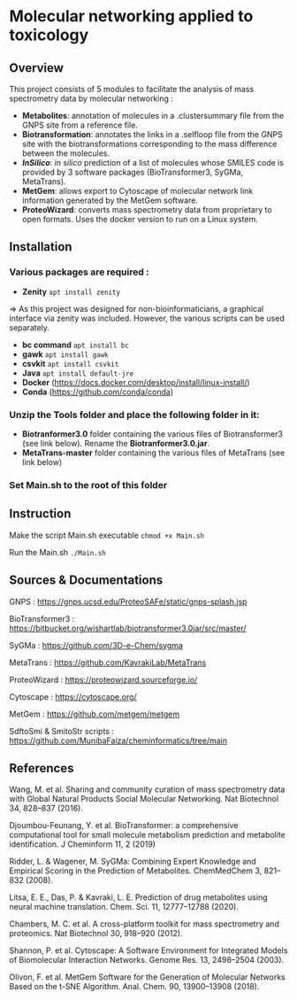 # Molecular networking applied to toxicology

## Overview

This project consists of 5 modules to facilitate the analysis of mass spectrometry data by molecular networking :
- **Metabolites**: annotation of molecules in a .clustersummary file from the GNPS site from a reference file.
- **Biotransformation**: annotates the links in a .selfloop file from the GNPS site with the biotransformations corresponding to the mass difference between the molecules.
- ***InSilico***: *in silico* prediction of a list of molecules whose SMILES code is provided by 3 software packages (BioTransformer3, SyGMa, MetaTrans).
- **MetGem**: allows export to Cytoscape of molecular network link information generated by the MetGem software.
- **ProteoWizard**: converts mass spectrometry data from proprietary to open formats. Uses the docker version to run on a Linux system.

## Installation

### Various packages are required :
- **Zenity** `apt install zenity`

=> As this project was designed for non-bioinformaticians, a graphical interface via zenity was included. However, the various scripts can be used separately.

- **bc command** `apt install bc`
- **gawk** `apt install gawk`
- **csvkit** `apt install csvkit`
- **Java** `apt install default-jre`
- **Docker** (https://docs.docker.com/desktop/install/linux-install/)
- **Conda** (https://github.com/conda/conda)

### Unzip the **Tools** folder and place the following folder in it: 
- **Biotranformer3.0** folder containing the various files of Biotransformer3 (see link below). Rename the **Biotranformer3.0.jar**.
- **MetaTrans-master** folder containing the various files of MetaTrans (see link below)

### Set **Main.sh** to the root of this folder

## Instruction

Make the script Main.sh executable `chmod +x Main.sh`

Run the Main.sh `./Main.sh`

## Sources & Documentations

GNPS : https://gnps.ucsd.edu/ProteoSAFe/static/gnps-splash.jsp

BioTransformer3 : https://bitbucket.org/wishartlab/biotransformer3.0jar/src/master/

SyGMa : https://github.com/3D-e-Chem/sygma

MetaTrans : https://github.com/KavrakiLab/MetaTrans

ProteoWizard : https://proteowizard.sourceforge.io/

Cytoscape : https://cytoscape.org/

MetGem : https://github.com/metgem/metgem

SdftoSmi & SmitoStr scripts : https://github.com/MunibaFaiza/cheminformatics/tree/main

## References

Wang, M. et al. Sharing and community curation of mass spectrometry data with Global Natural Products Social Molecular Networking. Nat Biotechnol 34, 828–837 (2016).

Djoumbou-Feunang, Y. et al. BioTransformer: a comprehensive computational tool for small molecule metabolism prediction and metabolite identification. J Cheminform 11, 2 (2019)

Ridder, L. & Wagener, M. SyGMa: Combining Expert Knowledge and Empirical Scoring in the Prediction of Metabolites. ChemMedChem 3, 821–832 (2008).

Litsa, E. E., Das, P. & Kavraki, L. E. Prediction of drug metabolites using neural machine translation. Chem. Sci. 11, 12777–12788 (2020).

Chambers, M. C. et al. A cross-platform toolkit for mass spectrometry and proteomics. Nat Biotechnol 30, 918–920 (2012).

Shannon, P. et al. Cytoscape: A Software Environment for Integrated Models of Biomolecular Interaction Networks. Genome Res. 13, 2498–2504 (2003).

Olivon, F. et al. MetGem Software for the Generation of Molecular Networks Based on the t-SNE Algorithm. Anal. Chem. 90, 13900–13908 (2018).
